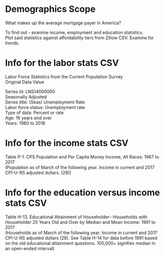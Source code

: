 # Demographics Scope
What makes up the average mortgage payer in America?

To find out - examine income, employment and education statistics.  
Plot said statistics against affordability tiers from Zillow CSV.
Examine for trends.

# Info for the labor stats CSV
Labor Force Statistics from the Current Population Survey					
Original Data Value					
					
Series Id:	LNS14000000				
Seasonally Adjusted					
Series title:	(Seas) Unemployment Rate				
Labor force status:	Unemployment rate				
Type of data:	Percent or rate				
Age:	16 years and over				
Years:	1980 to 2018	

# Info for the income stats CSV

Table P-1. CPS Population and Per Capita Money Income, All Races: 1967 to 2017			
(Population as of March of the following year.  Income in current and 2017 CPI-U-RS adjusted dollars. (28))			

# Info for the education versus income stats CSV

Table H-13. Educational Attainment of Householder--Households with Householder 25 Years Old and Over by Median and Mean Income: 1991 to 2017					
(Households as of March of the following year.  Income in current and 2017 CPI-U-RS adjusted dollars (28). See Table H-14 for data before 1991 based on the old educational attainment questions.  100,000+ signifies median in an open-ended interval)					
